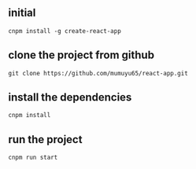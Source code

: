 ## initial
	cnpm install -g create-react-app

## clone the project from github
	git clone https://github.com/mumuyu65/react-app.git

## install the dependencies
	cnpm install

## run the project
	cnpm run start 
